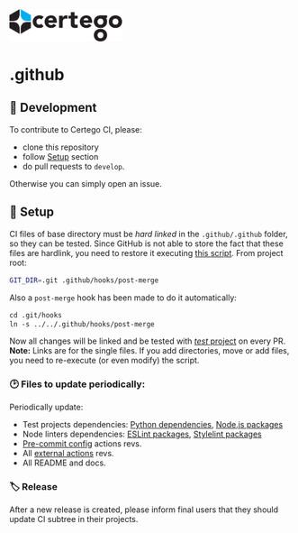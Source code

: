 <img src="Certego.png" alt="Certego" width="200" />

# .github 

## 🔧 Development
To contribute to Certego CI, please:
 - clone this repository
 - follow [Setup](#📖-setup) section
 - do pull requests to `develop`.

Otherwise you can simply open an issue.


## 📖 Setup
CI files of base directory must be *hard linked* in the `.github/.github` folder, so they can be tested.
Since GitHub is not able to store the fact that these files are hardlink, you need to restore it executing [this script](.github/hooks/post-merge).
From project root:
```bash
GIT_DIR=.git .github/hooks/post-merge 
```
Also a `post-merge` hook has been made to do it automatically:
```
cd .git/hooks
ln -s ../../.github/hooks/post-merge
```
Now all changes will be linked and be tested with [*test* project](.github/test/) on every PR.
**Note:** Links are for the single files. If you add directories, move or add files, you need to re-execute (or even modify) the script.


### 🕑 Files to update periodically:
Periodically update:
- Test projects dependencies: [Python dependencies](.github/test/python_test/packages.txt), [Node.js packages](.github/test/node_test/package.json)
- Node linters dependencies: [ESLint packages](configurations/node_linters/eslint/package.json), [Stylelint packages](configurations/node_linters/stylelint/package.json)
- [Pre-commit config](.pre-commit-config.yaml) actions revs.
- All [external actions](workflows/) revs.
- All README and docs.

### 🏷️ Release
After a new release is created, please inform final users that they should update CI subtree in their projects.
